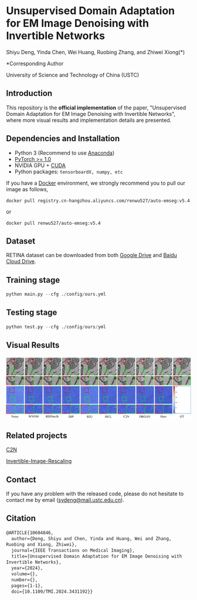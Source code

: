 # Unsupervised Domain Adaptation for EM Image Denoising with Invertible Networks

Shiyu Deng, Yinda Chen, Wei Huang, Ruobing Zhang, and Zhiwei Xiong(*)

*Corresponding Author

University of Science and Technology of China (USTC)



## Introduction

This repository is the **official implementation** of the paper, "Unsupervised Domain Adaptation for EM Image Denoising with Invertible Networks", where more visual results and implementation details are presented.



## Dependencies and Installation

- Python 3 (Recommend to use [Anaconda](https://www.anaconda.com/download/#linux))
- [PyTorch >= 1.0](https://pytorch.org/)
- NVIDIA GPU + [CUDA](https://developer.nvidia.com/cuda-downloads)
- Python packages: `tensorboardX, numpy, etc`

If you have a [Docker](https://www.docker.com/) environment, we strongly recommend you to pull our image as follows,

```
docker pull registry.cn-hangzhou.aliyuncs.com/renwu527/auto-emseg:v5.4
```

or

```
docker pull renwu527/auto-emseg:v5.4
```



## Dataset

RETINA dataset can be downloaded from both [Google Drive](https://drive.google.com/drive/folders/16koZx4Y4ImqExXcG-KZQkIlv2izv9cJJ?usp=sharing) and [Baidu Cloud Drive](https://pan.baidu.com/s/1-gmYIHUL-WtAtxRVxUi0eQ?pwd=USTC).



## Training stage

```python
python main.py --cfg ./config/ours.yml
```



## Testing stage

```python
python test.py --cfg ./config/ours/yml
```



## Visual Results

![RealResults](pics/RealResults.png)



## Related projects

[C2N](https://github.com/onwn/C2N)

[Invertible-Image-Rescaling](https://github.com/pkuxmq/Invertible-Image-Rescaling)



## Contact

If you have any problem with the released code, please do not hesitate to contact me by email ([sydeng@mail.ustc.edu.cn](mailto:sydeng@mail.ustc.edu.cn)).



## Citation

```
@ARTICLE{10604846,
  author={Deng, Shiyu and Chen, Yinda and Huang, Wei and Zhang, Ruobing and Xiong, Zhiwei},
  journal={IEEE Transactions on Medical Imaging}, 
  title={Unsupervised Domain Adaptation for EM Image Denoising with Invertible Networks}, 
  year={2024},
  volume={},
  number={},
  pages={1-1},
  doi={10.1109/TMI.2024.3431192}}
```